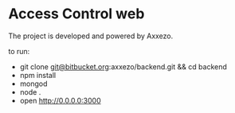 # Access Control web

The project is developed and powered by Axxezo.

to run:

* git clone git@bitbucket.org:axxezo/backend.git && cd backend
* npm install
* mongod
* node .
* open http://0.0.0.0:3000